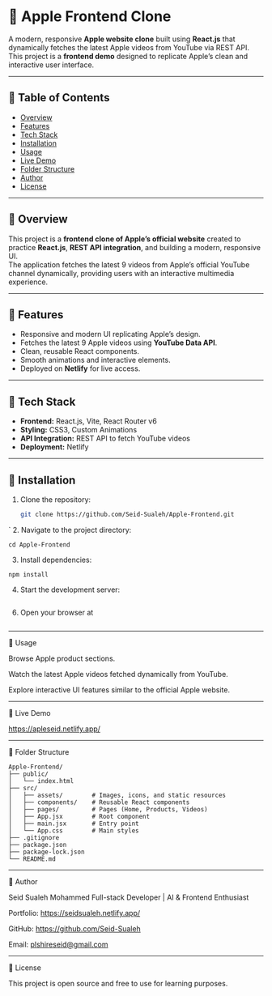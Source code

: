 
# 🍎 Apple Frontend Clone

A modern, responsive **Apple website clone** built using **React.js** that dynamically fetches the latest Apple videos from YouTube via REST API. This project is a **frontend demo** designed to replicate Apple’s clean and interactive user interface.

---

## 🔹 Table of Contents
- [Overview](#overview)  
- [Features](#features)  
- [Tech Stack](#tech-stack)  
- [Installation](#installation)  
- [Usage](#usage)  
- [Live Demo](#live-demo)  
- [Folder Structure](#folder-structure)  
- [Author](#author)  
- [License](#license)  

---

## 🔹 Overview
This project is a **frontend clone of Apple’s official website** created to practice **React.js**, **REST API integration**, and building a modern, responsive UI.  
The application fetches the latest 9 videos from Apple’s official YouTube channel dynamically, providing users with an interactive multimedia experience.

---

## 🔹 Features
- Responsive and modern UI replicating Apple’s design.  
- Fetches the latest 9 Apple videos using **YouTube Data API**.  
- Clean, reusable React components.  
- Smooth animations and interactive elements.  
- Deployed on **Netlify** for live access.  

---

## 🔹 Tech Stack
- **Frontend:** React.js, Vite, React Router v6  
- **Styling:** CSS3, Custom Animations  
- **API Integration:** REST API to fetch YouTube videos  
- **Deployment:** Netlify  

---

## 🔹 Installation
1. Clone the repository:
   ```bash
   git clone https://github.com/Seid-Sualeh/Apple-Frontend.git
`
   2. Navigate to the project directory:

   ```
cd Apple-Frontend
```
3. Install dependencies:
  ``` 
npm install
```
4. Start the development server:
  ``` npm run dev
```
 6. Open your browser at

```http://localhost:5173
```
---

🔹 Usage

Browse Apple product sections.

Watch the latest Apple videos fetched dynamically from YouTube.

Explore interactive UI features similar to the official Apple website.



---

🔹 Live Demo

https://apleseid.netlify.app/


---

🔹 Folder Structure
```
Apple-Frontend/
├── public/
│   └── index.html
├── src/
│   ├── assets/        # Images, icons, and static resources
│   ├── components/    # Reusable React components
│   ├── pages/         # Pages (Home, Products, Videos)
│   ├── App.jsx        # Root component
│   ├── main.jsx       # Entry point
│   └── App.css        # Main styles
├── .gitignore
├── package.json
├── package-lock.json
└── README.md
```
---

🔹 Author

Seid Sualeh Mohammed
Full-stack Developer | AI & Frontend Enthusiast

Portfolio: https://seidsualeh.netlify.app/

GitHub: https://github.com/Seid-Sualeh

Email: plshireseid@gmail.com



---

🔹 License

This project is open source and free to use for learning purposes.
